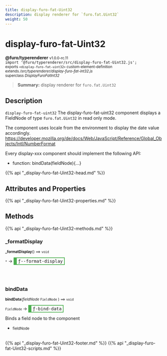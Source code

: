 ```yaml
---
title: display-furo-fat-Uint32
description: display renderer for `furo.fat.Uint32`
weight: 50
---
```


# display-furo-fat-Uint32
**@furo/typerenderer** <small>v1.0.0-rc.11</small>
<br>`import '@furo/typerenderer/src/display-furo-fat-Uint32.js';`<small>
<br>exports `<display-furo-fat-uint32>` custom-element-definition
<br>extends */src/typerenderer/display-furo-fat-int32.js*
<br>superclass *DisplayFuroFatInt32*</small>

> **Summary:** display renderer for `furo.fat.Uint32`

## Description

`display-furo-fat-uint32`
The display-furo-fat-uint32 component displays a FieldNode of type `furo.fat.Uint32` in read only mode.

The component uses locale from the environment to display the date value accordingly.
https://developer.mozilla.org/de/docs/Web/JavaScript/Reference/Global_Objects/Intl/NumberFormat

Every display-xxx component should implement the following API:
- function: bindData(fieldNode){...}

{{% api "_display-furo-fat-Uint32-head.md" %}}

## Attributes and Properties
{{% api "_display-furo-fat-Uint32-properties.md" %}}






## Methods
{{% api "_display-furo-fat-Uint32-methods.md" %}}


### **_formatDisplay**
<small>**_formatDisplay**() ⟹ `void`</small>

<small>`*`</small> →
<span  style="border-width:2px 2px 2px 10px; border-style: solid;border-color:  rgb(76, 175, 80);font-family:monospace; padding:2px 4px;">ƒ--format-display</span>



<br><br>

### **bindData**
<small>**bindData**(*fieldNode* `FieldNode` ) ⟹ `void`</small>

<small>`FieldNode` </small> →
<span  style="border-width:2px 2px 2px 10px; border-style: solid;border-color:  rgb(76, 175, 80);font-family:monospace; padding:2px 4px;">ƒ-bind-data</span>

Binds a field node to the component

- <small>fieldNode </small>
<br><br>





{{% api "_display-furo-fat-Uint32-footer.md" %}}
{{% api "_display-furo-fat-Uint32-scripts.md" %}}
